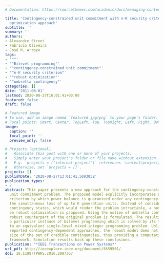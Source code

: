 ```yaml
---
# Documentation: https://sourcethemes.com/academic/docs/managing-content/

title: 'Contingency-constrained unit commitment with n-K security criterion: A robust
  optimization approach'
subtitle: ''
summary: ''
authors:
- Alexandre Street
- Fabrício Oliveira
- José M. Arroyo
tags:
- '""'
- '"Bilevel programming"'
- '"contingency-constrained unit commitment"'
- '"n-K security criterion"'
- '"robust optimization"'
- '"umbrella contingency"'
categories: []
date: '2011-08-01'
lastmod: 2020-08-27T16:01:41+03:00
featured: false
draft: false

# Featured image
# To use, add an image named `featured.jpg/png` to your page's folder.
# Focal points: Smart, Center, TopLeft, Top, TopRight, Left, Right, BottomLeft, Bottom, BottomRight.
image:
  caption: ''
  focal_point: ''
  preview_only: false

# Projects (optional).
#   Associate this post with one or more of your projects.
#   Simply enter your project's folder or file name without extension.
#   E.g. `projects = ["internal-project"]` references `content/project/deep-learning/index.md`.
#   Otherwise, set `projects = []`.
projects: []
publishDate: '2020-08-27T13:01:41.508303Z'
publication_types:
- 2
abstract: This paper presents a new approach for the contingency-constrained single-bus
  unit commitment problem. The proposed model explicitly incorporates an n - K security
  criterion by which power balance is guaranteed under any contingency state comprising
  the simultaneous loss of up to K generation units. Instead of considering all possible
  contingency states, which would render the problem intractable, a novel method based
  on robust optimization is proposed. Using the notion of umbrella contingency, the
  robust counterpart of the original problem is formulated. The resulting model is
  a particular instance of bilevel programming which is solved by its transformation
  to an equivalent single-level mixed-integer programming problem. Unlike previously
  reported contingency-dependent approaches, the robust model does not depend on the
  size of the set of credible contingencies, thus providing a computationally efficient
  framework. Simulation results back up these conclusions.
publication: '*IEEE Transactions on Power Systems*'
url_pdf: http://ieeexplore.ieee.org/document/5659501/
doi: 10.1109/TPWRS.2010.2087367
---
```


